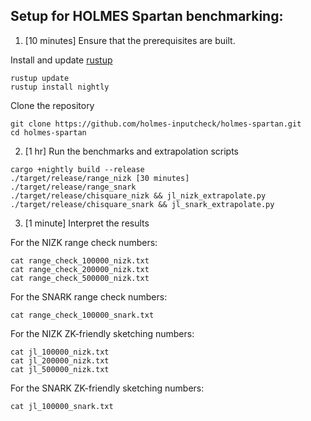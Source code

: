 ## Setup for HOLMES Spartan benchmarking:

1. [10 minutes] Ensure that the prerequisites are built.

Install and update [rustup](https://rustup.rs/)
```
rustup update
rustup install nightly
```

Clone the repository
```
git clone https://github.com/holmes-inputcheck/holmes-spartan.git
cd holmes-spartan
```

2. [1 hr] Run the benchmarks and extrapolation scripts

```
cargo +nightly build --release
./target/release/range_nizk [30 minutes]
./target/release/range_snark
./target/release/chisquare_nizk && jl_nizk_extrapolate.py
./target/release/chisquare_snark && jl_snark_extrapolate.py
```

3. [1 minute] Interpret the results

For the NIZK range check numbers:
```
cat range_check_100000_nizk.txt
cat range_check_200000_nizk.txt
cat range_check_500000_nizk.txt
```

For the SNARK range check numbers:
```
cat range_check_100000_snark.txt
```

For the NIZK ZK-friendly sketching numbers:
```
cat jl_100000_nizk.txt
cat jl_200000_nizk.txt
cat jl_500000_nizk.txt
```

For the SNARK ZK-friendly sketching numbers:
```
cat jl_100000_snark.txt
```
